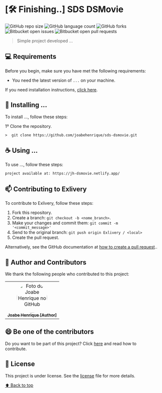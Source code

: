 # [:hammer_and_wrench: Finishing..] SDS DSMovie

![GitHub repo size](https://img.shields.io/github/repo-size/joabehenrique/sds-dsmovie?style=flat)
![GitHub language count](https://img.shields.io/github/languages/count/joabehenrique/sds-dsmovie?style=flat)
![GitHub forks](https://img.shields.io/github/forks/joabehenrique/sds-dsmovie?style=flat)
![Bitbucket open issues](https://img.shields.io/bitbucket/issues/joabehenrique/sds-dsmovie?style=flat)
![Bitbucket open pull requests](https://img.shields.io/bitbucket/pr-raw/joabehenrique/sds-dsmovie?style=flat)

> Simple project developed ...

## 💻 Requirements

Before you begin, make sure you have met the following requirements:

- You need the latest version of `...` on your machine.

If you need installation instructions, [click here]("...").

## 🚀 Installing ...

To install ..., follow these steps:

1º Clone the repository.

```
>  git clone https://github.com/joabehenrique/sds-dsmovie.git
```

## ☕ Using ...

To use ..., follow these steps:

```
project available at: https://jh-dsmovie.netlify.app/
```

## 📫 Contributing to Exlivery

To contribute to Exlivery, follow these steps:

1. Fork this repository.
2. Create a branch: `git checkout -b <nome_branch>`.
3. Make your changes and commit them: `git commit -m '<commit_message>'`
4. Send to the original branch: `git push origin Exlivery / <local>`
5. Create the pull request.

Alternatively, see the GitHub documentation at [how to create a pull request](https://help.github.com/en/github/collaborating-with-issues-and-pull-requests/creating-a-pull-request)..

## 🤝 Author and Contributors

We thank the following people who contributed to this project:

<table>
  <tr>
    <td align="center">
      <a href="https://github.com/joabehenrique">
        <img src="https://avatars3.githubusercontent.com/u/64988299" width="100px" style="border-radius: 90px" alt="Foto do Joabe Henrique no GitHub"/><br>
        <sub>
          <b>Joabe Henrique [Author]</b>
        </sub>
      </a>
    </td>
  </tr>
</table>

## 😄 Be one of the contributors<br>

Do you want to be part of this project? Click [here](https://github.com/joabehenrique/sds-dsmovie/blob/master/CONTRIBUTING.md) and read how to contribute.

## 📝 License

This project is under license. See the [license](https://github.com/joabehenrique/sds-dsmovie/blob/master/LICENSE.md) file for more details.

[⬆ Back to top](#SDSDSMovie)<br>

